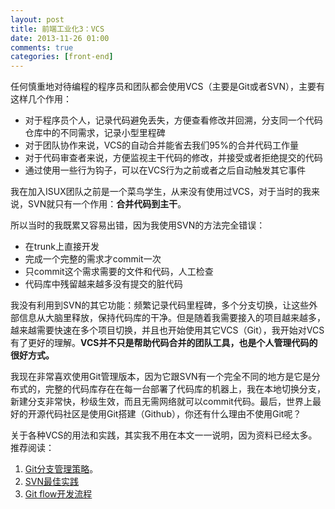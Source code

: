```yaml
---
layout: post
title: 前端工业化3：VCS
date: 2013-11-26 01:00
comments: true
categories: [front-end]
---
```


任何慎重地对待编程的程序员和团队都会使用VCS（主要是Git或者SVN），主要有这样几个作用：

<!--more-->

-   对于程序员个人，记录代码避免丢失，方便查看修改并回溯，分支同一个代码仓库中的不同需求，记录小型里程碑
-   对于团队协作来说，VCS的自动合并能省去我们95%的合并代码工作量
-   对于代码审查者来说，方便监视主干代码的修改，并接受或者拒绝提交的代码
-   通过使用一些行为钩子，可以在VCS行为之前或者之后自动触发其它事件

我在加入ISUX团队之前是一个菜鸟学生，从来没有使用过VCS，对于当时的我来说，SVN就只有一个作用：**合并代码到主干**。

所以当时的我既累又容易出错，因为我使用SVN的方法完全错误：

-   在trunk上直接开发
-   完成一个完整的需求才commit一次
-   只commit这个需求需要的文件和代码，人工检查
-   代码库中残留越来越多没有提交的脏代码

我没有利用到SVN的其它功能：频繁记录代码里程碑，多个分支切换，让这些外部信息从大脑里释放，保持代码库的干净。但是随着我需要接入的项目越来越多，越来越需要快速在多个项目切换，并且也开始使用其它VCS（Git），我开始对VCS有了更好的理解。**VCS并不只是帮助代码合并的团队工具，也是个人管理代码的很好方式。**

我现在非常喜欢使用Git管理版本，因为它跟SVN有一个完全不同的地方是它是分布式的，完整的代码库存在在每一台部署了代码库的机器上，我在本地切换分支，新建分支非常快，秒级生效，而且无需网络就可以commit代码。最后，世界上最好的开源代码社区是使用Git搭建（Github），你还有什么理由不使用Git呢？

关于各种VCS的用法和实践，其实我不用在本文一一说明，因为资料已经太多。推荐阅读：

1. [Git分支管理策略][1]。
2. [SVN最佳实践][2]
3. [Git flow开发流程][3]

[1]: <http://www.ruanyifeng.com/blog/2012/07/git.html>
[2]: <http://www.tigris.org/scdocs/SVNTips.html.zh-cn>
[3]: <http://ihower.tw/blog/archives/5140>

